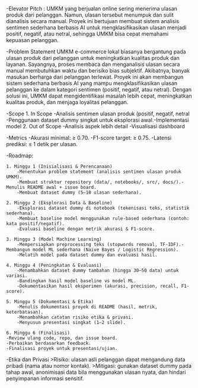 -Elevator Pitch : 
    UMKM yang berjualan online sering menerima ulasan produk dari pelanggan. Namun, ulasan tersebut menumpuk dan sulit dianalisis secara manual. Proyek ini bertujuan membuat sistem analisis sentimen sederhana berbasis AI untuk mengklasifikasikan ulasan menjadi positif, negatif, atau netral, sehingga UMKM bisa cepat memahami kepuasan pelanggan.

-Problem Statement
    UMKM e-commerce lokal biasanya bergantung pada ulasan produk dari pelanggan untuk meningkatkan kualitas produk dan layanan. Sayangnya, proses membaca dan menganalisis ulasan secara manual membutuhkan waktu dan berisiko bias subjektif. Akibatnya, banyak masukan berharga dari pelanggan terlewat. Proyek ini akan membangun sistem sederhana berbasis AI yang mampu mengklasifikasikan ulasan pelanggan ke dalam kategori sentimen (positif, negatif, atau netral). Dengan solusi ini, UMKM dapat mengidentifikasi masalah lebih cepat, meningkatkan kualitas produk, dan menjaga loyalitas pelanggan.

-Scope
    1. In Scope
        -Analisis sentimen ulasan produk (positif, negatif, netral -Penggunaan dataset dummy singkat untuk eksplorasi awal.-Implementasi model
    2. Out of Scope
        -Analisis aspek lebih detail
        -Visualisasi dashboard

-Metrics
    -Akurasi minimal: ≥ 0.70.
    -F1-score target: ≥ 0.75.
    -Latensi prediksi: ≤ 1 detik per ulasan.

-Roadmap:

    1. Minggu 1 (Inisialisasi & Perencanaan)
        -Menentukan problem statement (analisis sentimen ulasan produk UMKM).
        -Membuat struktur repository (data/, notebooks/, src/, docs/).-Menulis README awal + issue board.
        -Membuat dataset dummy (5–10 ulasan sederhana).

    2. Minggu 2 (Eksplorasi Data & Baseline)
        -Eksplorasi dataset dummy di notebook (tokenisasi teks, statistik sederhana).
        -Membuat baseline model menggunakan rule-based sederhana (contoh: kata positif/negatif).
        -Evaluasi baseline dengan metrik akurasi & F1-score.

    3. Minggu 3 (Model Machine Learning)
        -Mempersiapkan preprocessing teks (stopwords removal, TF-IDF).-Membangun model ML sederhana (Naive Bayes / Logistic Regression).
        -Melatih model pada dataset dummy dan evaluasi hasil.

    4. Minggu 4 (Peningkatan & Evaluasi)
        -Menambahkan dataset dummy tambahan (hingga 30–50 data) untuk variasi.
        -Bandingkan hasil model baseline vs model ML.
        -Dokumentasikan hasil eksperimen (akurasi, precision, recall, F1-score).

    5. Minggu 5 (Dokumentasi & Etika)
        -Menulis dokumentasi proyek di README (hasil, metrik, keterbatasan).
        -Menambahkan catatan risiko etika & privasi.
        -Menyusun presentasi singkat (1–2 slide).

    6. Minggu 6 (Finalisasi)
    -Review ulang code, repo, dan issue board.
    -Perbaikan berdasarkan feedback.
    -Finalisasi proyek untuk presentasi/ujian.

-Etika dan Privasi
    >Risiko: ulasan asli pelanggan dapat mengandung data pribadi (nama atau nomor kontak).
    >Mitigasi: gunakan dataset dummy pada tahap awal, anonimisasi data bila menggunakan ulasan nyata, dan hindari penyimpanan informasi sensitif.